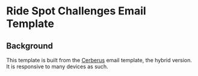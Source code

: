 # Ride Spot Challenges Email Template

## Background

This template is built from the [Cerberus](https://www.cerberusemail.com/) email template, the hybrid version. It is responsive to many devices as such. 

